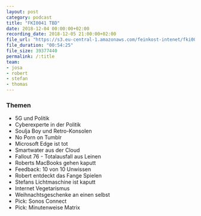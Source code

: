 ```yaml
---
layout: post
category: podcast
title: "FKI0041 TBD"
date: 2018-12-04 00:00:00+02:00
recording_date: 2018-12-05 21:00:00+02:00
file_url: "https://s3.eu-central-1.amazonaws.com/feinkost-intenet/fki0041.mp3"
file_duration: "00:54:25"
file_size: 39377440
permalink: /:title
team:
- josa
- robert
- stefan
- thomas
---
```


### Themen

- 5G und Politik
- Cyberexperte in der Politik
- Soulja Boy und Retro-Konsolen
- No Porn on Tumblr
- Microsoft Edge ist tot
- Smartwater aus der Cloud
- Fallout 76 - Totalausfall aus Leinen
- Roberts MacBooks gehen kaputt
- Feedback: 10 von 10 Unwissen
- Robert entdeckt das Fange Spielen
- Stefans Lichtmaschine ist kaputt
- Internet Vegetarismus
- Weihnachtsgeschenke an einen selbst
- Pick: Sonos Connect
- Pick: Minutenweise Matrix

